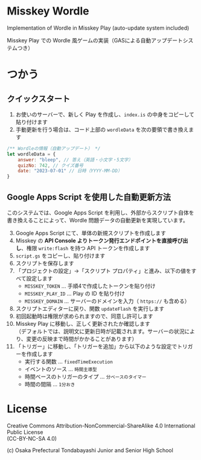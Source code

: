 # Misskey Wordle

Implementation of Wordle in Misskey Play (auto-update system included)

Misskey Play での Wordle 風ゲームの実装（GASによる自動アップデートシステムつき）

# つかう

## クイックスタート

1. お使いのサーバーで、新しく Play を作成し、`index.is` の中身をコピーして貼り付けます
2. 手動更新を行う場合は、コード上部の `wordleData` を次の要領で書き換えます

```js
/** Wordleの情報（自動アップデート） */
let wordleData = {
    answer: "bleep", // 答え（英語・小文字・5文字）
    quizNo: 742, // クイズ番号
    date: "2023-07-01" // 日時（YYYY-MM-DD）
}
```

## Google Apps Script を使用した自動更新方法

このシステムでは、Google Apps Script を利用し、外部からスクリプト自体を書き換えることによって、Wordle 問題データの自動更新を実現しています。

3. Google Apps Script にて、単体の新規スクリプトを作成します
4. Misskey の **API Console よりトークン発行エンドポイントを直接呼び出し**、権限 `write:flash` を持つ API トークンを作成します
5. `script.gs` をコピーし、貼り付けます
6. スクリプトを保存します
7. 「プロジェクトの設定」→「スクリプト プロパティ」と進み、以下の値をすべて設定します
    - `MISSKEY_TOKEN` … 手順4で作成したトークンを貼り付け
    - `MISSKEY_PLAY_ID` … Play の ID を貼り付け
    - `MISSKEY_DOMAIN` … サーバーのドメインを入力（ `https://` も含める）
8. スクリプトエディターに戻り、関数 `updateFlash` を実行します
9. 初回起動時は権限が求められますので、同意し許可します
10. Misskey Play に移動し、正しく更新されたか確認します  
    （デフォルトでは、説明文に更新日時が記載されます。サーバーの状況により、変更の反映まで時間がかかることがあります）
11. 「トリガー」に移動し、「トリガーを追加」から以下のような設定でトリガーを作成します
    - 実行する関数 … `fixedTimeExecution`
    - イベントのソース … `時間主導型`
    - 時間ベースのトリガーのタイプ … `分ベースのタイマー`
    - 時間の間隔 … `1分おき`

# License

Creative Commons Attribution-NonCommercial-ShareAlike 4.0 International Public License  
(CC-BY-NC-SA 4.0)

(c) Osaka Prefectural Tondabayashi Junior and Senior High School